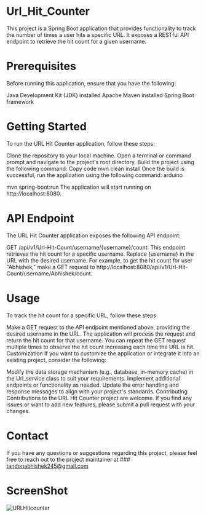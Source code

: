﻿# Url_Hit_Counter
 

This project is a Spring Boot application that provides functionality to track the number of times a user hits a specific URL. It exposes a RESTful API endpoint to retrieve the hit count for a given username.

# Prerequisites
Before running this application, ensure that you have the following:

Java Development Kit (JDK) installed
Apache Maven installed
Spring Boot framework
# Getting Started
To run the URL Hit Counter application, follow these steps:

Clone the repository to your local machine.
Open a terminal or command prompt and navigate to the project's root directory.
Build the project using the following command:
Copy code
mvn clean install
Once the build is successful, run the application using the following command:
arduino

mvn spring-boot:run
The application will start running on http://localhost:8080.
# API Endpoint
The URL Hit Counter application exposes the following API endpoint:

GET /api/v1/Url-Hit-Count/username/{username}/count: This endpoint retrieves the hit count for a specific username. Replace {username} in the URL with the desired username. For example, to get the hit count for user "Abhishek," make a GET request to http://localhost:8080/api/v1/Url-Hit-Count/username/Abhishek/count.
# Usage
To track the hit count for a specific URL, follow these steps:

Make a GET request to the API endpoint mentioned above, providing the desired username in the URL.
The application will process the request and return the hit count for that username.
You can repeat the GET request multiple times to observe the hit count increasing each time the URL is hit.
Customization
If you want to customize the application or integrate it into an existing project, consider the following:

Modify the data storage mechanism (e.g., database, in-memory cache) in the Url_service class to suit your requirements.
Implement additional endpoints or functionality as needed.
Update the error handling and response messages to align with your project's standards.
Contributing
Contributions to the URL Hit Counter project are welcome. If you find any issues or want to add new features, please submit a pull request with your changes.



# Contact
If you have any questions or suggestions regarding this project, please feel free to reach out to the project maintainer at ### tandonabhishek245@gmail.com
 
 # ScreenShot
 
![URLHitcounter](https://user-images.githubusercontent.com/109599340/219070113-062199f5-ee79-46ed-8da1-5eddd6860d7c.jpg)
